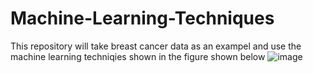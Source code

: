 # Machine-Learning-Techniques
This repository will take breast cancer data as an exampel and use the machine learning techniqies shown in the figure shown below
![image](https://github.com/user-attachments/assets/d2b84a8a-d6d4-4f4c-8785-3987b8fc14ca)


